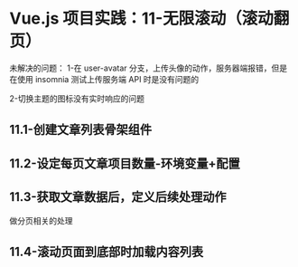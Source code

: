 # Vue.js 项目实践：11-无限滚动（滚动翻页）

未解决的问题：
1-在 user-avatar 分支，上传头像的动作，服务器端报错，但是在使用 insomnia 测试上传服务端 API 时是没有问题的

2-切换主题的图标没有实时响应的问题

## 11.1-创建文章列表骨架组件

## 11.2-设定每页文章项目数量-环境变量+配置

## 11.3-获取文章数据后，定义后续处理动作

做分页相关的处理

## 11.4-滚动页面到底部时加载内容列表
